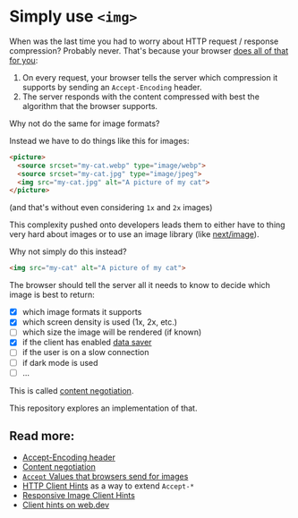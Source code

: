 # Simply use `<img>`

When was the last time you had to worry about HTTP request / response compression? Probably never.
That's because your browser [does all of that for you](https://developer.mozilla.org/en-US/docs/Web/HTTP/Headers/Accept-Encoding):

1. On every request, your browser tells the server which compression it supports by sending an `Accept-Encoding` header.
2. The server responds with the content compressed with best the algorithm that the browser supports.

Why not do the same for image formats? 

Instead we have to do things like this for images:

```html
<picture>
  <source srcset="my-cat.webp" type="image/webp">
  <source srcset="my-cat.jpg" type="image/jpeg">
  <img src="my-cat.jpg" alt="A picture of my cat">
</picture>
```

(and that's without even considering `1x` and `2x` images)

This complexity pushed onto developers leads them to either have to thing very hard about images or to use an image library (like [next/image](https://nextjs.org/docs/api-reference/next/image)).

Why not simply do this instead?

```html
<img src="my-cat" alt="A picture of my cat">
```

The browser should tell the server all it needs to know to decide which image is best to return:

- [x] which image formats it supports
- [x] which screen density is used (1x, 2x, etc.)
- [ ] which size the image will be rendered (if known)
- [x] if the client has enabled [data saver](https://developer.mozilla.org/en-US/docs/Web/HTTP/Headers/Save-Data)
- [ ] if the user is on a slow connection
- [ ] if dark mode is used
- [ ] ...

This is called [content negotiation](https://developer.mozilla.org/en-US/docs/Web/HTTP/Content_negotiation).

This repository explores an implementation of that.

## Read more:

* [Accept-Encoding header](https://developer.mozilla.org/en-US/docs/Web/HTTP/Headers/Accept-Encoding)
* [Content negotiation](https://developer.mozilla.org/en-US/docs/Web/HTTP/Content_negotiation)
* [`Accept` Values that browsers send for images](https://developer.mozilla.org/en-US/docs/Web/HTTP/Content_negotiation/List_of_default_Accept_values#values_for_an_image)
* [HTTP Client Hints](https://developer.mozilla.org/en-US/docs/Web/HTTP/Client_hints) as a way to extend `Accept-*`
* [Responsive Image Client Hints](https://wicg.github.io/responsive-image-client-hints/)
* [Client hints on web.dev](https://web.dev/performance-optimizing-content-efficiency-client-hints/)
